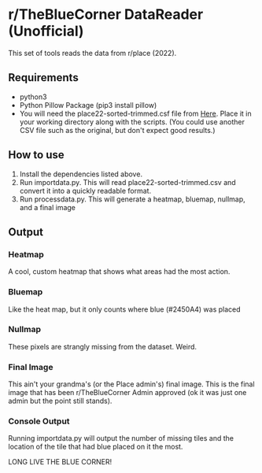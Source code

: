 # r/TheBlueCorner DataReader (Unofficial)

This set of tools reads the data from r/place (2022).

## Requirements

* python3
* Python Pillow Package (pip3 install pillow)
* You will need the place22-sorted-trimmed.csf file from [Here](https://jnfs.us-east-1.linodeobjects.com/place22-sorted-trimmed.csv).  Place it in your working directory along with the scripts.  (You could use another CSV file such as the original, but don't expect good results.)

## How to use

1. Install the dependencies listed above.
2. Run importdata.py.  This will read place22-sorted-trimmed.csv and convert it into a quickly readable format.
3. Run processdata.py.  This will generate a heatmap, bluemap, nullmap, and a final image

## Output

### Heatmap

A cool, custom heatmap that shows what areas had the most action.

### Bluemap

Like the heat map, but it only counts where blue (#2450A4) was placed

### Nullmap

These pixels are strangly missing from the dataset.  Weird.

### Final Image

This ain't your grandma's (or the Place admin's) final image.  This is the final image that has been r/TheBlueCorner Admin approved (ok it was just one admin but the point still stands).

### Console Output

Running importdata.py will output the number of missing tiles and the location of the tile that had blue placed on it the most.


LONG LIVE THE BLUE CORNER!
